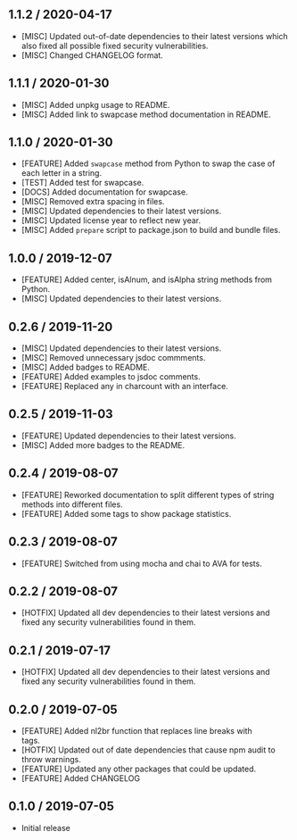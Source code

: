 ## 1.1.2 / 2020-04-17
- [MISC] Updated out-of-date dependencies to their latest versions which also fixed all possible fixed security vulnerabilities.
- [MISC] Changed CHANGELOG format.

## 1.1.1 / 2020-01-30
- [MISC] Added unpkg usage to README.
- [MISC] Added link to swapcase method documentation in README.

## 1.1.0 / 2020-01-30
- [FEATURE] Added `swapcase` method from Python to swap the case of each letter in a string.
- [TEST] Added test for swapcase.
- [DOCS] Added documentation for swapcase.
- [MISC] Removed extra spacing in files.
- [MISC] Updated dependencies to their latest versions.
- [MISC] Updated license year to reflect new year.
- [MISC] Added `prepare` script to package.json to build and bundle files.

## 1.0.0 / 2019-12-07
- [FEATURE] Added center, isAlnum, and isAlpha string methods from Python.
- [MISC] Updated dependencies to their latest versions.

## 0.2.6 / 2019-11-20
- [MISC] Updated dependencies to their latest versions.
- [MISC] Removed unnecessary jsdoc commments.
- [MISC] Added badges to README.
- [FEATURE] Added examples to jsdoc comments.
- [FEATURE] Replaced any in charcount with an interface.

## 0.2.5 / 2019-11-03
- [FEATURE] Updated dependencies to their latest versions.
- [MISC] Added more badges to the README.

## 0.2.4 / 2019-08-07
- [FEATURE] Reworked documentation to split different types of string methods into different files.
- [FEATURE] Added some tags to show package statistics.

## 0.2.3 / 2019-08-07
- [FEATURE] Switched from using mocha and chai to AVA for tests.

## 0.2.2 / 2019-08-07
- [HOTFIX] Updated all dev dependencies to their latest versions and fixed any security vulnerabilities found in them.

## 0.2.1 / 2019-07-17
- [HOTFIX] Updated all dev dependencies to their latest versions and fixed any security vulnerabilities found in them.

## 0.2.0 / 2019-07-05
- [FEATURE] Added nl2br function that replaces line breaks with <br /> tags.
- [HOTFIX] Updated out of date dependencies that cause npm audit to throw warnings.
- [FEATURE] Updated any other packages that could be updated.
- [FEATURE] Added CHANGELOG

## 0.1.0 / 2019-07-05
- Initial release